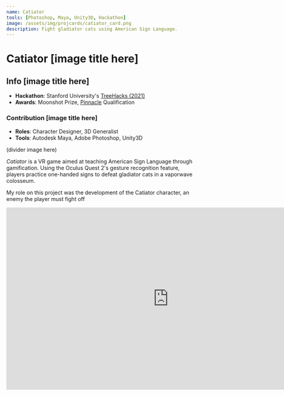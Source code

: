 ```yaml
---
name: Catiator
tools: [Photoshop, Maya, Unity3D, Hackathon]
image: /assets/img/projcards/catiator_card.png
description: Fight gladiator cats using American Sign Language.
---
```


# Catiator [image title here]

## Info [image title here]
- **Hackathon**: Stanford University's [TreeHacks (2021)](https://devpost.com/software/catiator)
- **Awards**: Moonshot Prize, [Pinnacle](https://pinnacle.us.org/) Qualification

### Contribution [image title here]
- **Roles**: Character Designer, 3D Generalist
- **Tools**: Autodesk Maya, Adobe Photoshop, Unity3D

(divider image here)

*Catiator* is a VR game aimed at teaching American Sign Language through gamification. Using the Oculus Quest 2's gesture recognition feature, players practice one-handed signs to defeat gladiator cats in a vaporwave colosseum.

My role on this project was the development of the Catiator character, an enemy the player must fight off 

<iframe width="854" height="480" src="https://www.youtube.com/embed/_OPf_EpcgpE" title="YouTube video player" frameborder="0" allow="accelerometer; autoplay; clipboard-write; encrypted-media; gyroscope; picture-in-picture" allowfullscreen></iframe>